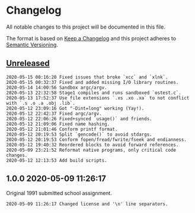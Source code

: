 # Changelog

All notable changes to this project will be documented in this file.

The format is based on [Keep a Changelog](http://keepachangelog.com/en/1.0.0/)
and this project adheres to [Semantic Versioning](http://semver.org/spec/v2.0.0.html).

## [Unreleased]

```
2020-05-15 00:16:20 Fixed issues that broke `xcc` and `xlnk`.
2020-05-15 00:32:37 Fixed and added missing I/O library routines.  
2020-05-14 14:00:56 Sandbox argc/argv.
2020-05-13 22:32:58 Stage1 compiles and runs sandboxed `ostest.c`. 
2020-05-13 17:52:37 Use file extensions `.xs .xo .xa` to not conflict with `.s .o .a .obj .lib`.
2020-05-12 23:09:16 Got "-Dint=long" working (Yay!).
2020-05-12 22:42:37 Fixed argc/argv.
2020-05-12 22:06:26 Fixed+synced `usage()` and friends.
2020-05-12 21:09:06 Fixed name hashing.
2020-05-12 21:01:46 Conform printf format.
2020-05-12 20:19:53 Split `gencode()` to avoid stdargs.
2020-05-12 20:19:53 Conform fopen/fread/fwrite/fseek and endianness.
2020-05-12 19:40:32 Reordered blocks to avoid forward references.
2020-05-09 23:21:52 Reformat native programs, only critical code changes.
2020-05-12 12:13:53 Add build scripts.
```

## 1.0.0 2020-05-09 11:26:17

Original 1991 submitted school assignment.

```
2020-05-09 11:26:17 Changed license and '\n' line separators. 
```

[Unreleased]: /RockingShip/xtools/compare/v1.0.0...HEAD

